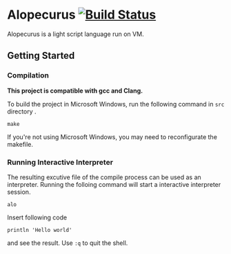 # Alopecurus [![Build Status](https://www.travis-ci.org/ueyudiud/Alopecurus.svg?branch=master)](https://www.travis-ci.org/ueyudiud/Alopecurus)
Alopecurus is a light script language run on VM.
## Getting Started
### Compilation
**This project is compatible with gcc and Clang.**

To build the project in Microsoft Windows, run the following command in `src` directory .
```
make
```
If you're not using Microsoft Windows, you may need to reconfigurate the makefile.

### Running Interactive Interpreter
The resulting excutive file of the compile process can be used as an interpreter. Running the folloing command will start a interactive interpreter session.
```
alo
```
 Insert following code
```
println 'Hello world'
```
and see the result. Use `:q` to quit the shell.
